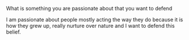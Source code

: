 What is something you are passionate about that you want to defend

I am passionate about people mostly acting the way they do because it is how they grew up, really nurture over nature and I want to defend this belief.